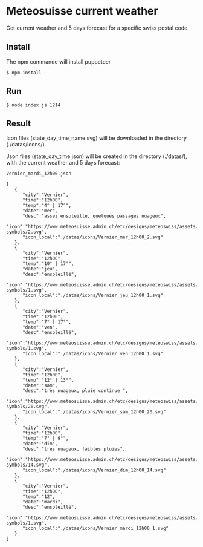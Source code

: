 # Meteosuisse current weather 
Get current weather and 5 days forecast for a specific swiss postal code.

## Install
The npm commande will install puppeteer

    $ npm install

## Run

    $ node index.js 1214
  
  
## Result
Icon files (state_day_time_name.svg) will be downloaded in the directory (./datas/icons/).    

Json files (state_day_time.json) will be created in the directory (./datas/), with the current weather and 5 days forecast:

    Vernier_mardi_12h00.json
    
    [  
       {  
          "city":"Vernier",
          "time":"12h00",
          "temp":"4° | 17°",
          "date":"mer",
          "desc":"assez ensoleillé, quelques passages nuageux",
          "icon":"https://www.meteosuisse.admin.ch/etc/designs/meteoswiss/assets/images/icons/meteo/weather-symbols/2.svg",
          "icon_local":"./datas/icons/Vernier_mer_12h00_2.svg"
       },
       {  
          "city":"Vernier",
          "time":"12h00",
          "temp":"10° | 17°",
          "date":"jeu",
          "desc":"ensoleillé",
          "icon":"https://www.meteosuisse.admin.ch/etc/designs/meteoswiss/assets/images/icons/meteo/weather-symbols/1.svg",
          "icon_local":"./datas/icons/Vernier_jeu_12h00_1.svg"
       },
       {  
          "city":"Vernier",
          "time":"12h00",
          "temp":"7° | 17°",
          "date":"ven",
          "desc":"ensoleillé",
          "icon":"https://www.meteosuisse.admin.ch/etc/designs/meteoswiss/assets/images/icons/meteo/weather-symbols/1.svg",
          "icon_local":"./datas/icons/Vernier_ven_12h00_1.svg"
       },
       {  
          "city":"Vernier",
          "time":"12h00",
          "temp":"12° | 13°",
          "date":"sam",
          "desc":"très nuageux, pluie continue ",
          "icon":"https://www.meteosuisse.admin.ch/etc/designs/meteoswiss/assets/images/icons/meteo/weather-symbols/20.svg",
          "icon_local":"./datas/icons/Vernier_sam_12h00_20.svg"
       },
       {  
          "city":"Vernier",
          "time":"12h00",
          "temp":"7° | 9°",
          "date":"dim",
          "desc":"très nuageux, faibles pluies",
          "icon":"https://www.meteosuisse.admin.ch/etc/designs/meteoswiss/assets/images/icons/meteo/weather-symbols/14.svg",
          "icon_local":"./datas/icons/Vernier_dim_12h00_14.svg"
       },
       {  
          "city":"Vernier",
          "time":"12h00",
          "temp":"12",
          "date":"mardi",
          "desc":"ensoleillé",
          "icon":"https://www.meteosuisse.admin.ch/etc/designs/meteoswiss/assets/images/icons/meteo/weather-symbols/1.svg",
          "icon_local":"./datas/icons/Vernier_mardi_12h00_1.svg"
       }
    ]



